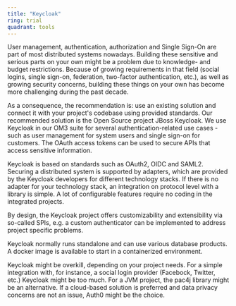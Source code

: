 ```yaml
---
title: "Keycloak"
ring: trial
quadrant: tools
---
```


User management, authentication, authorization and Single Sign-On are part of most distributed systems nowadays. Building these sensitive and serious parts on your own might be a problem due to knowledge- and budget restrictions. Because of growing requirements in that field (social logins, single sign-on, federation, two-factor authentication, etc.), as well as growing security concerns, building these things on your own has become more challenging during the past decade.

As a consequence, the recommendation is: use an existing solution and connect it with your project's codebase using provided standards. Our recommended solution is the Open Source project JBoss Keycloak. We use Keycloak in our OM3 suite for several authentication-related use cases - such as user management for system users and single sign-on for customers. The OAuth access tokens can be used to secure APIs that access sensitive information.

Keycloak is based on standards such as OAuth2, OIDC and SAML2. Securing a distributed system is supported by adapters, which are provided by the Keycloak developers for different technology stacks. If there is no adapter for your technology stack, an integration on protocol level with a library is simple. A lot of configurable features require no coding in the integrated projects.

By design, the Keycloak project offers customizability and extensibility via so-called SPIs, e.g. a custom authenticator can be implemented to address project specific problems.

Keycloak normally runs standalone and can use various database products. A docker image is available to start in a containerized environment.

Keycloak might be overkill, depending on your project needs. For a simple integration with, for instance, a social login provider (Facebock, Twitter, etc.) Keycloak might be too much. For a JVM project, the pac4j library might be an alternative. If a cloud-based solution is preferred and data privacy concerns are not an issue, Auth0 might be the choice.
